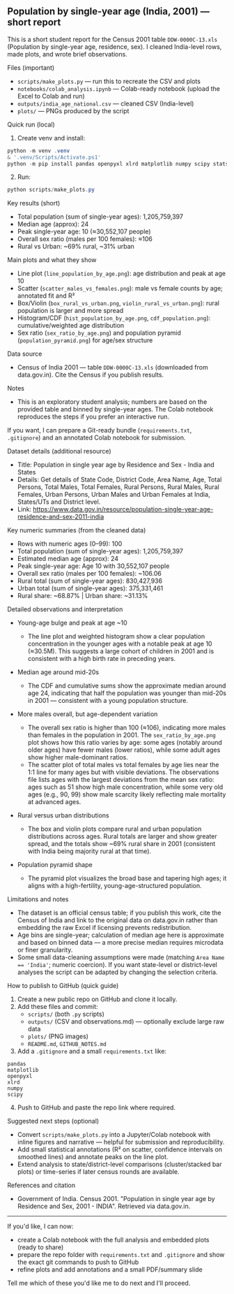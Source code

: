 
## Population by single-year age (India, 2001) — short report

This is a short student report for the Census 2001 table `DDW-0000C-13.xls` (Population by single-year age, residence, sex). I cleaned India-level rows, made plots, and wrote brief observations.

Files (important)
- `scripts/make_plots.py` — run this to recreate the CSV and plots
- `notebooks/colab_analysis.ipynb` — Colab-ready notebook (upload the Excel to Colab and run)
- `outputs/india_age_national.csv` — cleaned CSV (India-level)
- `plots/` — PNGs produced by the script

Quick run (local)
1) Create venv and install:

```powershell
python -m venv .venv
& '.venv/Scripts/Activate.ps1'
python -m pip install pandas openpyxl xlrd matplotlib numpy scipy statsmodels
```

2) Run:

```powershell
python scripts/make_plots.py
```

Key results (short)
- Total population (sum of single-year ages): 1,205,759,397
- Median age (approx): 24
- Peak single-year age: 10 (≈30,552,107 people)
- Overall sex ratio (males per 100 females): ≈106
- Rural vs Urban: ~69% rural, ~31% urban

Main plots and what they show
- Line plot (`line_population_by_age.png`): age distribution and peak at age 10
- Scatter (`scatter_males_vs_females.png`): male vs female counts by age; annotated fit and R²
- Box/Violin (`box_rural_vs_urban.png`, `violin_rural_vs_urban.png`): rural population is larger and more spread
- Histogram/CDF (`hist_population_by_age.png`, `cdf_population.png`): cumulative/weighted age distribution
- Sex ratio (`sex_ratio_by_age.png`) and population pyramid (`population_pyramid.png`) for age/sex structure

Data source
- Census of India 2001 — table `DDW-0000C-13.xls` (downloaded from data.gov.in). Cite the Census if you publish results.

Notes
- This is an exploratory student analysis; numbers are based on the provided table and binned by single-year ages. The Colab notebook reproduces the steps if you prefer an interactive run.

If you want, I can prepare a Git-ready bundle (`requirements.txt`, `.gitignore`) and an annotated Colab notebook for submission.

Dataset details (additional resource)
 - Title: Population in single year age by Residence and Sex - India and States
 - Details: Get details of State Code, District Code, Area Name, Age, Total Persons, Total Males, Total Females, Rural Persons, Rural Males, Rural Females, Urban Persons, Urban Males and Urban Females at India, States/UTs and District level.
 - Link: https://www.data.gov.in/resource/population-single-year-age-residence-and-sex-2011-india

Key numeric summaries (from the cleaned data)
- Rows with numeric ages (0–99): 100
- Total population (sum of single-year ages): 1,205,759,397
- Estimated median age (approx): 24
- Peak single-year age: Age 10 with 30,552,107 people
- Overall sex ratio (males per 100 females): ~106.06
- Rural total (sum of single-year ages): 830,427,936
- Urban total (sum of single-year ages): 375,331,461
- Rural share: ~68.87% | Urban share: ~31.13%

Detailed observations and interpretation
- Young-age bulge and peak at age ~10
   - The line plot and weighted histogram show a clear population concentration in the younger ages with a notable peak at age 10 (≈30.5M). This suggests a large cohort of children in 2001 and is consistent with a high birth rate in preceding years.

- Median age around mid-20s
   - The CDF and cumulative sums show the approximate median around age 24, indicating that half the population was younger than mid-20s in 2001 — consistent with a young population structure.

- More males overall, but age-dependent variation
   - The overall sex ratio is higher than 100 (≈106), indicating more males than females in the population in 2001. The `sex_ratio_by_age.png` plot shows how this ratio varies by age: some ages (notably around older ages) have fewer males (lower ratios), while some adult ages show higher male-dominant ratios.
   - The scatter plot of total males vs total females by age lies near the 1:1 line for many ages but with visible deviations. The observations file lists ages with the largest deviations from the mean sex ratio: ages such as 51 show high male concentration, while some very old ages (e.g., 90, 99) show male scarcity likely reflecting male mortality at advanced ages.

- Rural versus urban distributions
   - The box and violin plots compare rural and urban population distributions across ages. Rural totals are larger and show greater spread, and the totals show ~69% rural share in 2001 (consistent with India being majority rural at that time).

- Population pyramid shape
   - The pyramid plot visualizes the broad base and tapering high ages; it aligns with a high-fertility, young-age-structured population.

Limitations and notes
- The dataset is an official census table; if you publish this work, cite the Census of India and link to the original data on data.gov.in rather than embedding the raw Excel if licensing prevents redistribution.
- Age bins are single-year; calculation of median age here is approximate and based on binned data — a more precise median requires microdata or finer granularity.
- Some small data-cleaning assumptions were made (matching `Area Name == 'India'`; numeric coercion). If you want state-level or district-level analyses the script can be adapted by changing the selection criteria.

How to publish to GitHub (quick guide)
1. Create a new public repo on GitHub and clone it locally.
2. Add these files and commit:
    - `scripts/` (both `.py` scripts)
    - `outputs/` (CSV and observations.md) — optionally exclude large raw data
    - `plots/` (PNG images)
    - `README.md`, `GITHUB_NOTES.md`
3. Add a `.gitignore` and a small `requirements.txt` like:

```text
pandas
matplotlib
openpyxl
xlrd
numpy
scipy
```

4. Push to GitHub and paste the repo link where required.

Suggested next steps (optional)
- Convert `scripts/make_plots.py` into a Jupyter/Colab notebook with inline figures and narrative — helpful for submission and reproducibility.
- Add small statistical annotations (R² on scatter, confidence intervals on smoothed lines) and annotate peaks on the line plot.
- Extend analysis to state/district-level comparisons (cluster/stacked bar plots) or time-series if later census rounds are available.

References and citation
- Government of India. Census 2001. "Population in single year age by Residence and Sex, 2001 - INDIA". Retrieved via data.gov.in.

---

If you'd like, I can now:
- create a Colab notebook with the full analysis and embedded plots (ready to share)
- prepare the repo folder with `requirements.txt` and `.gitignore` and show the exact git commands to push to GitHub
- refine plots and add annotations and a small PDF/summary slide

Tell me which of these you'd like me to do next and I'll proceed.
